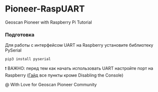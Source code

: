 # Pioneer-RaspUART
Geoscan Pioneer with Raspberry Pi Tutorial

### Подготовка

Для работы с интерфейсом UART на Raspberry установите библиотеку PySerial

```
pip3 install pyserial
```
:heavy_exclamation_mark: ВАЖНО: перед тем как начать использовать UART настройте порт на Raspberry ([Гайд](https://spellfoundry.com/2016/05/29/configuring-gpio-serial-port-raspbian-jessie-including-pi-3-4/) все пункты кроме Disabling the Console)

@ With Love for Geoscan Pioneer Community